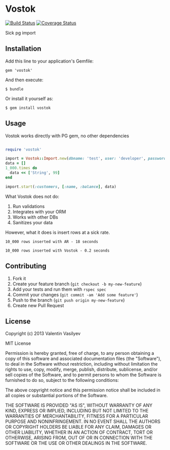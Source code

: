 # Vostok

[![Build Status](https://travis-ci.org/Valve/vostok.png)](https://travis-ci.org/Valve/vostok)
[![Coverage Status](https://coveralls.io/repos/Valve/vostok/badge.png?branch=master)](https://coveralls.io/r/Valve/vostok)

Sick pg import

## Installation

Add this line to your application's Gemfile:

    gem 'vostok'

And then execute:

    $ bundle

Or install it yourself as:

    $ gem install vostok

## Usage

Vostok works directly with PG gem, no other dependencies

```ruby

require 'vostok'

import = Vostok::Import.new(dbname: 'test', user: 'developer', password: 'r00t')
data = []
1_000.times do
  data << ['String', 99]
end

import.start(:customers, [:name, :balance], data)

```

What Vostok does not do:

1. Run validations
2. Integrates with your ORM
3. Works with other DBs
4. Sanitizes your data

However, what it does is insert rows at a sick rate.

`
10_000 rows inserted with AR - 18 seconds
`

`
10_000 rows inserted with Vostok - 0.2 seconds
`


## Contributing

1. Fork it
2. Create your feature branch (`git checkout -b my-new-feature`)
3. Add your tests and run them with `rspec spec`
4. Commit your changes (`git commit -am 'Add some feature'`)
5. Push to the branch (`git push origin my-new-feature`)
6. Create new Pull Request


## License


Copyright (c) 2013 Valentin Vasilyev

MIT License

Permission is hereby granted, free of charge, to any person obtaining
a copy of this software and associated documentation files (the
"Software"), to deal in the Software without restriction, including
without limitation the rights to use, copy, modify, merge, publish,
distribute, sublicense, and/or sell copies of the Software, and to
permit persons to whom the Software is furnished to do so, subject to
the following conditions:

The above copyright notice and this permission notice shall be
included in all copies or substantial portions of the Software.

THE SOFTWARE IS PROVIDED "AS IS", WITHOUT WARRANTY OF ANY KIND,
EXPRESS OR IMPLIED, INCLUDING BUT NOT LIMITED TO THE WARRANTIES OF
MERCHANTABILITY, FITNESS FOR A PARTICULAR PURPOSE AND
NONINFRINGEMENT. IN NO EVENT SHALL THE AUTHORS OR COPYRIGHT HOLDERS BE
LIABLE FOR ANY CLAIM, DAMAGES OR OTHER LIABILITY, WHETHER IN AN ACTION
OF CONTRACT, TORT OR OTHERWISE, ARISING FROM, OUT OF OR IN CONNECTION
WITH THE SOFTWARE OR THE USE OR OTHER DEALINGS IN THE SOFTWARE.

